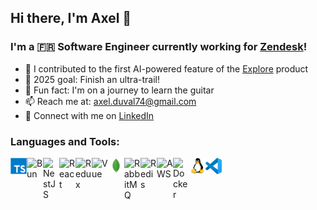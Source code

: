 ## Hi there, I'm Axel 👋

### I'm a 🇫🇷 Software Engineer currently working for [Zendesk][zen]!

- 🤖 I contributed to the first AI-powered feature of the [Explore](explore) product
- 🥅 2025 goal: Finish an ultra-trail!
- 🎸 Fun fact: I'm on a journey to learn the guitar
- 📫 Reach me at: axel.duval74@gmail.com
- 👋 Connect with me on [LinkedIn][linkedinurl]
</details>

### Languages and Tools:

<img align="left" alt="Typescript" width="26px" src="https://raw.githubusercontent.com/devicons/devicon/master/icons/typescript/typescript-original.svg" />
<img align="left" alt="Bun" width="26px" src="https://cdn.jsdelivr.net/gh/devicons/devicon@latest/icons/bun/bun-original.svg" />
<img align="left" alt="NestJS" width="26px" src="https://cdn.jsdelivr.net/gh/devicons/devicon@latest/icons/nestjs/nestjs-original.svg" />
<img align="left" alt="React" width="26px" src="https://cdn.jsdelivr.net/gh/devicons/devicon@latest/icons/react/react-original.svg" />
<img align="left" alt="Redux" width="26px" src="https://cdn.jsdelivr.net/gh/devicons/devicon@latest/icons/redux/redux-original.svg" />       
<img align="left" alt="Vue" width="26px" src="https://cdn.jsdelivr.net/gh/devicons/devicon@latest/icons/vuejs/vuejs-original.svg" />
<img align="left" alt="MongoDB" width="26px" src="https://raw.githubusercontent.com/devicons/devicon/master/icons/mongodb/mongodb-original.svg" />
<img align="left" alt="RabbitMQ" width="26px" src="https://www.vectorlogo.zone/logos/rabbitmq/rabbitmq-icon.svg" />
<img align="left" alt="Redis" width="26px" src="https://cdn.jsdelivr.net/gh/devicons/devicon@latest/icons/redis/redis-original.svg" />
<img align="left" alt="AWS" width="26px" src="https://cdn.jsdelivr.net/gh/devicons/devicon@latest/icons/amazonwebservices/amazonwebservices-plain-wordmark.svg" />
<img align="left" alt="Docker" width="26px" src="https://cdn.jsdelivr.net/gh/devicons/devicon@latest/icons/docker/docker-original.svg" />
<img align="left" alt="Linux" width="26px" src="https://raw.githubusercontent.com/devicons/devicon/master/icons/linux/linux-original.svg" />
<img align="left" alt="Visual Studio Code" width="26px" src="https://raw.githubusercontent.com/github/explore/80688e429a7d4ef2fca1e82350fe8e3517d3494d/topics/visual-studio-code/visual-studio-code.png" />








[zen]: https://www.zendesk.com/
[linkedinurl]: https://www.linkedin.com/in/axel-duval-18893a164/
[explore]: https://support.zendesk.com/hc/fr/sections/4405298856346-Utilisation-de-Explore
